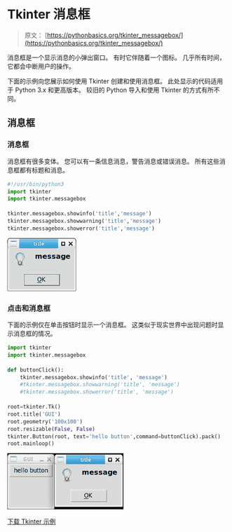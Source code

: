 # Tkinter 消息框

> 原文： [https://pythonbasics.org/tkinter_messagebox/](https://pythonbasics.org/tkinter_messagebox/)

消息框是一个显示消息的小弹出窗口。 有时它伴随着一个图标。 几乎所有时间，它都会中断用户的操作。

下面的示例向您展示如何使用 Tkinter 创建和使用消息框。 此处显示的代码适用于 Python 3.x 和更高版本。 较旧的 Python 导入和使用 Tkinter 的方式有所不同。



## 消息框

### 消息框

消息框有很多变体。 您可以有一条信息消息，警告消息或错误消息。 所有这些消息框都有标题和消息。

```py
#!/usr/bin/python3
import tkinter
import tkinter.messagebox

tkinter.messagebox.showinfo('title','message')
tkinter.messagebox.showwarning('title','message')
tkinter.messagebox.showerror('title','message')

```

![messagebox](img/cf6567c5aadb0ee27d841844145e64bb.jpg)

### 点击和消息框

下面的示例仅在单击按钮时显示一个消息框。 这类似于现实世界中出现问题时显示消息框的情况。

```py
import tkinter
import tkinter.messagebox

def buttonClick():
    tkinter.messagebox.showinfo('title', 'message')
    #tkinter.messagebox.showwarning('title', 'message')
    #tkinter.messagebox.showerror('title', 'message')

root=tkinter.Tk()
root.title('GUI')  
root.geometry('100x100')  
root.resizable(False, False)  
tkinter.Button(root, text='hello button',command=buttonClick).pack()
root.mainloop()

```

![messagebox on click](img/12e58f0da6cfbdea5c3fbcbb63c08b6e.jpg)

[下载 Tkinter 示例](https://gum.co/ErLc)